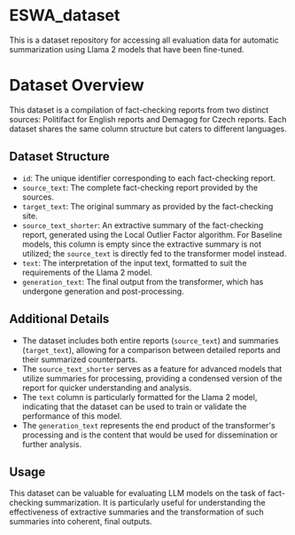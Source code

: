 # ESWA_dataset

This is a dataset repository for accessing all evaluation data for automatic summarization using Llama 2 models that have been fine-tuned.

# Dataset Overview

This dataset is a compilation of fact-checking reports from two distinct sources: Politifact for English reports and Demagog for Czech reports. Each dataset shares the same column structure but caters to different languages.

## Dataset Structure

- `id`: The unique identifier corresponding to each fact-checking report.
- `source_text`: The complete fact-checking report provided by the sources.
- `target_text`: The original summary as provided by the fact-checking site.
- `source_text_shorter`: An extractive summary of the fact-checking report, generated using the Local Outlier Factor algorithm. For Baseline models, this column is empty since the extractive summary is not utilized; the `source_text` is directly fed to the transformer model instead.
- `text`: The interpretation of the input text, formatted to suit the requirements of the Llama 2 model.
- `generation_text`: The final output from the transformer, which has undergone generation and post-processing.

## Additional Details

- The dataset includes both entire reports (`source_text`) and summaries (`target_text`), allowing for a comparison between detailed reports and their summarized counterparts.
- The `source_text_shorter` serves as a feature for advanced models that utilize summaries for processing, providing a condensed version of the report for quicker understanding and analysis.
- The `text` column is particularly formatted for the Llama 2 model, indicating that the dataset can be used to train or validate the performance of this model.
- The `generation_text` represents the end product of the transformer's processing and is the content that would be used for dissemination or further analysis.

## Usage

This dataset can be valuable for evaluating LLM models on the task of fact-checking summarization. It is particularly useful for understanding the effectiveness of extractive summaries and the transformation of such summaries into coherent, final outputs.


